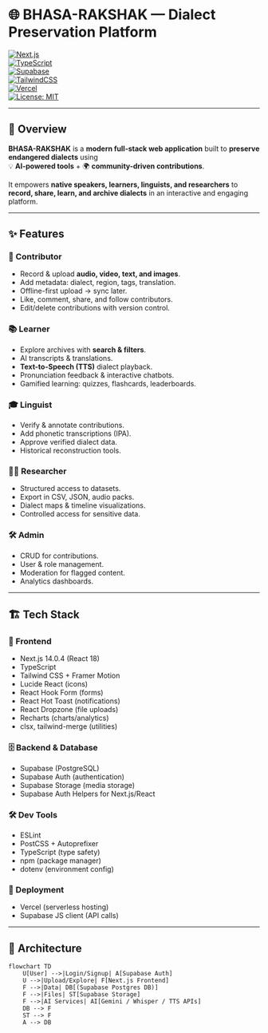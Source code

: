 # 🌐 BHASA-RAKSHAK — Dialect Preservation Platform  

[![Next.js](https://img.shields.io/badge/Next.js-14-black?logo=next.js)](https://nextjs.org/)  
[![TypeScript](https://img.shields.io/badge/TypeScript-5-blue?logo=typescript)](https://www.typescriptlang.org/)  
[![Supabase](https://img.shields.io/badge/Supabase-Postgres-3FCF8E?logo=supabase&logoColor=white)](https://supabase.com/)  
[![TailwindCSS](https://img.shields.io/badge/TailwindCSS-3.4-38B2AC?logo=tailwind-css&logoColor=white)](https://tailwindcss.com/)  
[![Vercel](https://img.shields.io/badge/Deployed%20on-Vercel-black?logo=vercel)](https://vercel.com/)  
[![License: MIT](https://img.shields.io/badge/License-MIT-yellow.svg)](LICENSE)  

---

## 📖 Overview  

**BHASA-RAKSHAK** is a **modern full-stack web application** built to **preserve endangered dialects** using  
💡 **AI-powered tools** + 🌍 **community-driven contributions**.  

It empowers **native speakers, learners, linguists, and researchers** to **record, share, learn, and archive dialects** in an interactive and engaging platform.  

---

## ✨ Features  

### 👤 Contributor  
- Record & upload **audio, video, text, and images**.  
- Add metadata: dialect, region, tags, translation.  
- Offline-first upload → sync later.  
- Like, comment, share, and follow contributors.  
- Edit/delete contributions with version control.  

### 📚 Learner  
- Explore archives with **search & filters**.  
- AI transcripts & translations.  
- **Text-to-Speech (TTS)** dialect playback.  
- Pronunciation feedback & interactive chatbots.  
- Gamified learning: quizzes, flashcards, leaderboards.  

### 🎓 Linguist  
- Verify & annotate contributions.  
- Add phonetic transcriptions (IPA).  
- Approve verified dialect data.  
- Historical reconstruction tools.  

### 🧑‍🔬 Researcher  
- Structured access to datasets.  
- Export in CSV, JSON, audio packs.  
- Dialect maps & timeline visualizations.  
- Controlled access for sensitive data.  

### 🛠️ Admin  
- CRUD for contributions.  
- User & role management.  
- Moderation for flagged content.  
- Analytics dashboards.  

---

## 🏗️ Tech Stack  

### 🎨 Frontend  
- Next.js 14.0.4 (React 18)  
- TypeScript  
- Tailwind CSS + Framer Motion  
- Lucide React (icons)  
- React Hook Form (forms)  
- React Hot Toast (notifications)  
- React Dropzone (file uploads)  
- Recharts (charts/analytics)  
- clsx, tailwind-merge (utilities)  

### 🗄️ Backend & Database  
- Supabase (PostgreSQL)  
- Supabase Auth (authentication)  
- Supabase Storage (media storage)  
- Supabase Auth Helpers for Next.js/React  

### 🛠️ Dev Tools  
- ESLint  
- PostCSS + Autoprefixer  
- TypeScript (type safety)  
- npm (package manager)  
- dotenv (environment config)  

### 🚀 Deployment  
- Vercel (serverless hosting)  
- Supabase JS client (API calls)  

---

## 📌 Architecture  

```mermaid
flowchart TD
    U[User] -->|Login/Signup| A[Supabase Auth]
    U -->|Upload/Explore| F[Next.js Frontend]
    F -->|Data| DB[(Supabase Postgres DB)]
    F -->|Files| ST[Supabase Storage]
    F -->|AI Services| AI[Gemini / Whisper / TTS APIs]
    DB --> F
    ST --> F
    A --> DB

